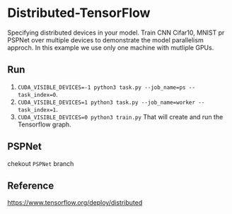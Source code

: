 # Distributed-TensorFlow 
Specifying distributed devices in your model.
Train CNN Cifar10, MNIST pr PSPNet over multiple devices to demonstrate the model parallelism approch.
In this example we use only one machine with mutliple GPUs.

## Run 
1. ```CUDA_VISIBLE_DEVICES=-1 python3 task.py --job_name=ps --task_index=0```.
2. ```CUDA_VISIBLE_DEVICES=1 python3 task.py --job_name=worker --task_index=1```.
2. ```CUDA_VISIBLE_DEVICES=0 python3 train.py``` That will create and run the Tensorflow graph.

## PSPNet
chekout `PSPNet` branch

## Reference
https://www.tensorflow.org/deploy/distributed
